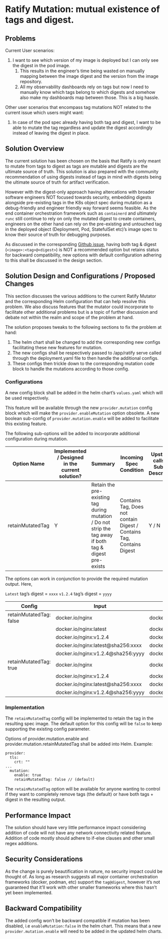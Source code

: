 # Ratify Mutation: mutual existence of tags and digest.

## Problems

Current User scenarios:
1. I want to see which version of my image is deployed but I can only see the digest in the pod image.
   1. This results in the engineer’s time being wasted on manually mapping between the image digest and the version from the image repository.
   1. All my observability dashboards rely on tags but now I need to manually know which tags belong to which digests and somehow also make my dashboards map between those. This is a big hassle.

Other user scenarios that encompass tag mutations NOT related to the current issue which users might want:
1. In case of the pod spec already having both tag and digest, I want to be able to mutate the tag regardless and update the digest accordingly instead of leaving the digest in place.

## Solution Overview

The current solution has been chosen on the basis that Ratify is only meant to mutate from tags to digest as tags are mutable and digests are the ultimate source of truth. This solution is also prepared with the community recommendation of using digests instead of tags in mind with digests being the ultimate source of truth for artifact verification. 

However with the digest-only approach having altercations with broader software engineers NOT focused towards security, embedding digests alongside pre-existing tags in the K8s object spec during mutation as a debug-friendly and engineer friendly way forward seems feasible. As the end container orchestration framework such as `containerd` and ultimately `runc` still continue to rely on only the mutated digest to create containers, engineers on the other hand can rely on the pre-existing and untouched tag in the deployed object (Deployment, Pod, StatefulSet etc)’s image spec to know their source of truth for debugging purposes. 

As discussed in the corresponding [Github issue](https://github.com/ratify-project/ratify/issues/1657),  having both tag & digest (`<image>:<tag>@<digest>`) is NOT a recommended option but retains status for backward compatibility, new options with default configuration adhering to this shall be discussed in the design section.

## Solution Design and Configurations / Proposed Changes

This section discusses the various additions to the current Ratify Mutator and the corresponding Helm configuration that can help resolve this problem. We also discuss features that the mutator could incorporate to facilitate other additional problems but is a topic of further discussion and debate not within the realm and scope of the problem at hand.

The solution proposes tweaks to the following sections to fix the problem at hand:
1. The helm chart shall be changed to add the corresponding new configs facilitating these new features for mutation.
1. The new configs shall be respectively passed to /app/ratify serve called through the deployment.yaml file to then handle the additional configs.
1. These configs then trickle down to the corresponding mutation code block to handle the mutations according to those config.

### Configurations

A new config block shall be added in the helm chart’s `values.yaml` which will be used respectively. 

This feature will be available through the new `provider.mutation` config block which will make the `provider.enableMutation` option obsolete. A new boolean sub-config of `provider.mutation.enable` will be added to facilitate this existing feature.

The following sub-options will be added to incorporate additional configuration during mutation.

| Option Name | Implemented / Designed in the current solution? | Summary | Incoming Spec Condition | Upstream calls for Subject Descriptor? | Default Option |
| ----------- | ----------------------------------------------- | ------- | ----------------------- | -------------------------------------- | -------------- |
| retainMutatedTag | Y | Retain the pre-existing tag during mutation / Do not strip the tag away if both tag & digest pre-exists |Contains Tag, Does not contain Digest / Contains Tag, Contains Digest | Y / N | false |

The options can work in conjunction to provide the required mutation output.
Here, 

`Latest` tag’s digest = `xxxx`
`v1.2.4` tag’s digest = `yyyy`


| Config | Input | Output |
| ------ | ----- | ------ |
| retainMutatedTag: false | docker.io/nginx | docker.io/nginx@sha256:xxxxx |
| | docker.io/nginx:latest | docker.io/nginx@sha256:xxxxx |
| | docker.io/nginx:v1.2.4 | docker.io/nginx@sha256:yyyy |
| | docker.io/nginx:latest@sha256:xxxx | docker.io/nginx@sha256:xxxx |
| | docker.io/nginx:v1.2.4@sha256:yyyy | docker.io/nginx@sha256:yyyy |
| retainMutatedTag: true | docker.io/nginx | docker.io/nginx:latest@sha256:xxxx |
| | docker.io/nginx:v1.2.4 | docker.io/nginx:v1.2.4@sha256:yyyy |
| | docker.io/nginx:latest@sha256:xxxx | docker.io/nginx:latest@sha256:xxxx |
| | docker.io/nginx:v1.2.4@sha256:yyyy | docker.io/nginx:v1.2.4@sha256:yyyy | 

### Implementation

The `retainMutatedTag` config will be implemented to retain the tag in the resulting spec image. The default option for this config will be `false` to keep supporting the existing config parameter.

Options of provider.mutation.enable and provider.mutation.retainMutatedTag shall be added into Helm.
Example:

```
provider:
  tls:
    crt: ""
...
  mutation:
    enable: true
    retainMutatedTag: false // (default)
```

The `retainMutatedTag` option will be available for anyone wanting to control if they want to completely remove tags (the default) or have both tags + digest in the resulting output.

## Performance Impact
The solution should have very little performance impact considering addition of code will not have any network connectivity related feature. Addition of code mostly should adhere to if-else clauses and other small regex additions.

## Security Considerations
As the change is purely beautification in nature, no security impact could be thought of.
As long as research suggests all major container orchestration frameworks (docker, podman, etc) support the `tag@digest`, however it’s not guaranteed that it’ll work with other smaller frameworks where this hasn’t yet been implemented.

## Backward Compatibility
The added config won’t be backward compatible if mutation has been disabled, i.e `enableMutation:false` in the helm chart. This means that a new `provider.mutation.enable` will need to be added in the updated helm charts.
